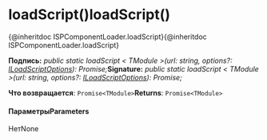 # <a name="loadscript"></a><span data-ttu-id="1682f-101">loadScript()</span><span class="sxs-lookup"><span data-stu-id="1682f-101">loadScript()</span></span>




<span data-ttu-id="1682f-102">{@inheritdoc ISPComponentLoader.loadScript}</span><span class="sxs-lookup"><span data-stu-id="1682f-102">{@inheritdoc ISPComponentLoader.loadScript}</span></span>

<span data-ttu-id="1682f-103">**Подпись:** _public static loadScript < TModule >(url: string, options?: [ILoadScriptOptions](../sp-loader/iloadscriptoptions.md)): Promise<TModule>;_</span><span class="sxs-lookup"><span data-stu-id="1682f-103">**Signature:** _public static loadScript < TModule >(url: string, options?: [ILoadScriptOptions](../sp-loader/iloadscriptoptions.md)): Promise<TModule>;_</span></span>

<span data-ttu-id="1682f-104">**Что возвращается**: `Promise<TModule>`</span><span class="sxs-lookup"><span data-stu-id="1682f-104">**Returns**: `Promise<TModule>`</span></span>





#### <a name="parameters"></a><span data-ttu-id="1682f-105">Параметры</span><span class="sxs-lookup"><span data-stu-id="1682f-105">Parameters</span></span>
<span data-ttu-id="1682f-106">Нет</span><span class="sxs-lookup"><span data-stu-id="1682f-106">None</span></span>


